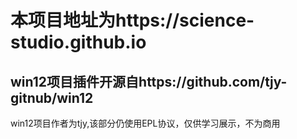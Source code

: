 # 本项目地址为https://science-studio.github.io
## win12项目插件开源自https://github.com/tjy-gitnub/win12
win12项目作者为tjy,该部分仍使用EPL协议，仅供学习展示，不为商用
